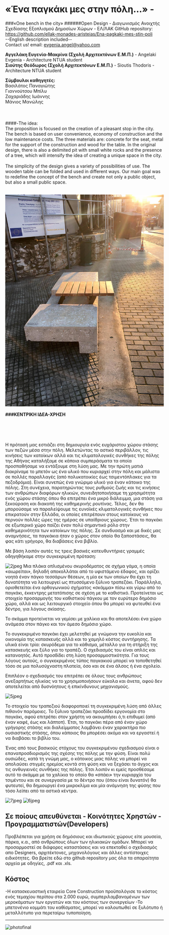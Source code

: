 # «Ένα παγκάκι μες στην πόλη…» - <br>
###«One bench in the city»
######Open Design - Διαγωνισμός Ανοιχτής Σχεδίασης Εξοπλισμού Δημοσίων Χώρων - ΕΛ/ΛΑΚ
GitHub repository: https://github.com/ellak-monades-aristeias/Ena-pagkaki-mes-stin-poli <br>
 --English description included--
 <br> 
Contact us! email: evgenia.angel@yahoo.com <br> 


**Αγγελάκη Ευγενία-Μακρίνα  (Σχολή Αρχιτεκτόνων Ε.Μ.Π.)** - Angelaki Evgenia - Architecture NTUA student
 <br>
**Σιούτης Θεόδωρος  (Σχολή Αρχιτεκτόνων Ε.Μ.Π.)** - Sioutis Thodoris - Architecture NTUA student
 <br> 
 
**Σύμβουλοι καθηγητές:**  <br>
Βασιλάτος Παναγιώτης  <br>
Γιαννούτσου Μπίλυ <br>
Ζαχαριάδης Ιωάννης <br>
Μάνιος Μανώλης <br>
 <br> <br> <br>
 ####-The idea:<br>
The proposition is focused on the creation of a pleasant stop in the city.<br>
The bench is based on user convenience, economy of construction and the low maintenance costs. The three materials are: concrete for the seat, metal for the support of the construction and wood for the table.  In the original design, there is also a delimited pit with small white rocks and the presence of a tree, which will intensify the idea of creating a unique space in the city.<br><br>
The simplicity of the design gives a variety of possibilities of use. The wooden table can be folded and used in different ways.
Our main goal was to redefine the concept of the bench and create not only a public object, but also a small public space. <br><br>

 ![photo-pagkaki](https://github.com/ellak-monades-aristeias/Ena-pagkaki-mes-stin-poli/blob/master/12698875_10208758864869377_802075417_o.jpg?raw=true)

<b> ###ΚΕΝΤΡΙΚΗ ΙΔΕΑ-ΧΡΗΣΗ </b> <br>


<br><br><br>

Η πρότασή μας εστιάζει στη δημιουργία ενός ευχάριστου χώρου στάσης των πεζών μέσα στην πόλη. 
Μελετώντας το αστικό περιβάλλον, τις κινήσεις των κατοίκων αλλά και τις κλιματολογικές συνθήκες της πόλης της Αθήνας καταλήξαμε σε κάποια συμπεράσματα τα οποία προσπαθήσαμε να εντάξουμε στη λύση μας. 
Με την πρώτη ματιά διακρίναμε το μπετόν ως ένα υλικό που κυριαρχεί στην πόλη και μάλιστα σε πολλές παραλλαγές (από πολυκατοικίες έως τσιμεντόπλακες για τα πεζοδρόμια). Είναι συνεπώς ένα γνώριμο υλικό για έναν κάτοικο της πόλης.
Στη συνέχεια, παρατηρώντας τους ρυθμούς ζωής και τις κινήσεις των ανθρώπων διαφόρων ηλικιών, συνειδητοποιήσαμε τη χρησιμότητα ενός χώρου στάσης όπου θα επιτρέπει ένα μικρό διάλειμμα, μια στάση για ξεκούραση και διακοπή της καθημερινής ρουτίνας. 
 Τέλος, δεν θα μπορούσαμε να παραλείψουμε τις ευνοϊκές κλιματολογικές συνθήκες που επικρατούν στην Ελλάδα, οι οποίες επιτρέπουν στους κατοίκους να περνούν πολλές ώρες της ημέρας σε υπαίθριους χώρους. Έτσι το παγκάκι σε εξωτερικό χώρο παίζει έναν πολύ σημαντικό ρόλο στην καθημερινότητα των κατοίκων της πόλης. Σε συνδυασμό και με δικές μας αναμνήσεις, τα παγκάκια ήταν ο χώρος στον οποίο θα ξαποστάσεις, θα φας κάτι γρήγορο, θα διαβάσεις ένα βιβλίο.

Με βάση λοιπόν αυτές τις τρεις βασικές κατευθυντήριες γραμμές οδηγηθήκαμε στην συγκεκριμένη πρόταση:    

 ![2jpeg](https://cloud.githubusercontent.com/assets/14345719/10191744/784d4acc-677f-11e5-96bf-92812bb0ab80.jpg)
 Μια πλάκα οπλισμένου σκυροδέματος σε σχήμα γάμα, η οποία  «αιωρείται», δηλαδή αποκολλάται από το υφιστάμενο έδαφος, και ορίζει νοητά έναν πάγκο τεσσάρων θέσεων, η μία εκ των οποίων θα έχει τη δυνατότητα να λειτουργεί ως πτυσσόμενο ξύλινο τραπεζάκι. Παράλληλα, οριοθετείται ένα ορθογωνικού σχήματος «σκάμμα» πίσω και γύρω από το παγκάκι, έκκεντρης μετατόπισης σε σχέση με το καθιστικό.  Προτείνεται ως στοιχείο προσαρμογής του καθιστικού πάγκου με τον ευρύτερο δημόσιο χώρο, αλλά και ως λειτουργικό στοιχείο όπου θα μπορεί να φυτευθεί ένα δέντρο, για λόγους σκίασης.

 Το σκάμμα προτείνεται να γεμίσει με χαλίκια και θα αποτελέσει ένα χώρο ανάμεσα στον πάγκο και τον άμεσο δημόσιο χώρο.
 
 Το συγκεκριμένο παγκάκι έχει μελετηθεί με γνώμονα την ευκολία και οικονομία της κατασκευής αλλά και το χαμηλό κόστος συντήρησης. Τα υλικά είναι τρία: σκυρόδεμα για το κάθισμα, μέταλλο για τη στήριξη της κατασκευής και ξύλο για το τραπέζι. Ο σχεδιασμός του είναι απλός και κατανοητός. Αυτό προσδίδει στη λύση προσαρμοστικότητα. Για τους λόγους αυτούς, ο συγκεκριμένος τύπος παγκακιού μπορεί να τοποθετηθεί τόσο σε μια πολυσύχναστη πλατεία, όσο και σε ένα άλσος ή ένα σχολείο. 
 
 Επιπλέον ο σχεδιασμός του επιτρέπει σε όλους τους ανθρώπους ανεξαρτήτως ηλικίας να το χρησιμοποιήσουν εύκολα και άνετα, αφού δεν αποτελείται από δυσνόητους ή επικίνδυνους μηχανισμούς. 
  
![5jpeg](https://cloud.githubusercontent.com/assets/14345719/10191747/785f1a04-677f-11e5-959c-5995a5d0f282.jpg)


 Το στοιχείο του τραπεζιού διαφοροποιεί τη συγκεκριμένη λύση από άλλες πιθανόν παρόμοιες. Το ξύλινο τραπεζάκι προσδίδει εργονομία στο παγκάκι, αφού επιτρέπει στον χρήστη να ακουμπήσει ό,τι επιθυμεί (από έναν καφέ, έως και λάπτοπ). Έτσι, το παγκάκι πέρα από έναν χώρο γρήγορης στάσης και διαλείμματος λαμβάνει έναν χαρακτήρα πιο ουσιαστικής στάσης, όπου κάποιος θα μπορέσει ακόμα και να εργαστεί ή να διαβάσει το βιβλίο του.

 Ένας από τους βασικούς στόχους του συγκεκριμένου σχεδιασμού είναι ο επαναπροσδιορισμός της σχέσης της πόλης με την φύση. Είναι πολύ ουσιώδες,  κατά τη γνώμη μας, ο κάτοικος μιας πόλης να μπορεί να απολαύσει στιγμές ηρεμίας κοντά στη φύση  και να ξεχάσει το άγχος και τις ανθυγιεινές συνθήκες της πόλης. Έτσι λοιπόν κι εμείς προσθέσαμε αυτό το σκάμμα με τα χαλίκια το οποίο θα «σπάει» την κυριαρχία του τσιμέντου και σε συνεργασία με το δέντρο που (όπου είναι δυνατόν) θα φυτευτεί, θα δημιουργεί ένα μικροκλίμα και μία ανάμνηση της φύσης που τόσο λείπει από τα αστικά κέντρα. 

![7jpeg](https://cloud.githubusercontent.com/assets/14345719/10191742/78477b74-677f-11e5-829d-89d90d01b003.jpg)
![6jpeg](https://cloud.githubusercontent.com/assets/14345719/10191741/78450db2-677f-11e5-96ff-c0ca4607f352.jpg)

## Σε ποίους απευθύνεται - Κοινότητες Χρηστών - Προγραμματιστών(Developers) ##
 Προβλέπεται για χρήση σε δημόσιους και ιδιωτικούς χώρους είτε μουσεία, πάρκα, κ.α., από ανθρώπους όλων των ηλικιακών ομάδων.
 Μπορεί να προσαρμοστεί σε διάφορες καταστάσεις και να επεκταθεί ο σχεδιασμός απο Designers, αρχιτέκτονες, μηχανολόγους και άλλες αντίστοιχες ειδικότητες. Θα βρείτε εδώ στο github repository μας όλα τα απαραίτητα αρχεία με οδηγίες, .pdf και .xls.

## Κόστος ##
-Η κατασκευαστική εταιρεία Core Construction προϋπολόγισε το κόστος ενός τεμαχίου περίπου στα 2.000 ευρώ, συμπεριλαμβανομένων των μεροκάματων των εργατών και του κόστους των συνεργείων
-Το μπετονένιο κομμάτι του καθίσματος, μπορεί να καλουπωθεί σε ξυλότυπο ή μεταλλότυπο για περεταίρω τυποποίηση.
___________________________________________________________________________________________________________

![photofinal](https://github.com/ellak-monades-aristeias/Ena-pagkaki-mes-stin-poli/blob/master/%CF%86%CF%89%CF%84%CE%BF%CE%B3%CF%81%CE%B1%CF%86%CE%AF%CE%B5%CF%82%20%CF%85%CE%BB%CE%BF%CF%80%CE%BF%CE%B9%CE%B7%CE%BC%CE%AD%CE%BD%CE%BF%CF%85%20%CE%AD%CF%81%CE%B3%CE%BF%CF%85/DSC_8440.JPG?raw=true)

